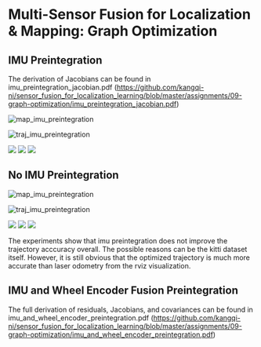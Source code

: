 # Multi-Sensor Fusion for Localization & Mapping: Graph Optimization 

## IMU Preintegration

The derivation of Jacobians can be found in imu_preintegration_jacobian.pdf (https://github.com/kangqi-ni/sensor_fusion_for_localization_learning/blob/master/assignments/09-graph-optimization/imu_preintegration_jacobian.pdf)

![map_imu_preintegration](https://github.com/kangqi-ni/sensor_fusion_for_localization_learning/blob/master/assignments/09-graph-optimization/docs/map_imu_preintegration.png)

![traj_imu_preintegration](https://github.com/kangqi-ni/sensor_fusion_for_localization_learning/blob/master/assignments/09-graph-optimization/docs/traj_imu_preintegration.png)

<img src="https://github.com/kangqi-ni/sensor_fusion_for_localization_learning/blob/master/assignments/09-graph-optimization/docs/ape_imu_preintegration.png">

<img src="https://github.com/kangqi-ni/sensor_fusion_for_localization_learning/blob/master/assignments/09-graph-optimization/docs/imu_preintegration_raw.png">

<img src="https://github.com/kangqi-ni/sensor_fusion_for_localization_learning/blob/master/assignments/09-graph-optimization/docs/imu_preintegration_map.png">

## No IMU Preintegration

![map_imu_preintegration](https://github.com/kangqi-ni/sensor_fusion_for_localization_learning/blob/master/assignments/09-graph-optimization/docs/map_no_imu_preintegration.png)

![traj_imu_preintegration](https://github.com/kangqi-ni/sensor_fusion_for_localization_learning/blob/master/assignments/09-graph-optimization/docs/traj_no_imu_preintegration.png)

<img src="https://github.com/kangqi-ni/sensor_fusion_for_localization_learning/blob/master/assignments/09-graph-optimization/docs/ape_no_imu_preintegration.png">

<img src="https://github.com/kangqi-ni/sensor_fusion_for_localization_learning/blob/master/assignments/09-graph-optimization/docs/no_imu_preintegration_raw.png">

<img src="https://github.com/kangqi-ni/sensor_fusion_for_localization_learning/blob/master/assignments/09-graph-optimization/docs/no_imu_preintegration_map.png">

The experiments show that imu preintegration does not improve the trajectory acccuracy overall. The possible reasons can be the kitti dataset itself. However, it is still obvious that the optimized trajectory is much more accurate than laser odometry from the rviz visualization. 

## IMU and Wheel Encoder Fusion Preintegration

The full derivation of residuals, Jacobians, and covariances can be found in imu_and_wheel_encoder_preintegration.pdf (https://github.com/kangqi-ni/sensor_fusion_for_localization_learning/blob/master/assignments/09-graph-optimization/imu_and_wheel_encoder_preintegration.pdf)
